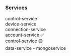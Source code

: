### Services

control-service <br>
device-service <br>
connection-service <br>
account-service ✅<br>
control-service 🟡<br>
data-service - mongoservice
